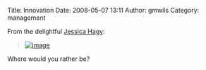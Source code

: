 Title: Innovation
Date: 2008-05-07 13:11
Author: gmwils
Category: management

From the delightful [Jessica Hagy][]:

> [![image][]][Jessica Hagy]

Where would you rather be?

  [Jessica Hagy]: http://indexed.blogspot.com/2008/05/whats-that-youve-found.html
  [image]: http://bp3.blogger.com/_FBXGhy-QmVw/SCBLuhF7TaI/AAAAAAAAByo/YGu0r7vVfZw/s320/card1530.JPG
